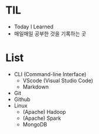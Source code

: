 # TIL

- Today I Learned
- 매일매일 공부한 것을 기록하는 곳



# List

- CLI (Command-line Interface)
    - VScode (Visual Studio Code)
    - Markdown
- Git
- Github
- Linux
    - (Apache) Hadoop
    - (Apache) Spark
    - MongoDB